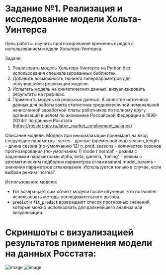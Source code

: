 # Задание №1. Реализация и исследование модели Хольта-Уинтерса

Цель работы: изучить прогнозирование временных рядов с использованием модели Хольтера-Уинтерса.

Задачи:
1. Реализовать модель Хольтера-Уинтерса на Python без использования специализированных библиотек.
2. Добавить возможность тюнинга гиперпараметров для получившейся реализации модели.
3. Испытать модель на синтетических данных, визуализировать результаты на графиках.
4. Применить модель на реальных данных. В качестве источника данных для работы взята статистика
среднемесячной номинальной начисленной заработной платы работников по полному кругу организаций
в целом по экономике Российской Федерации в 1999-2024гг по данным Росстата
(https://rosstat.gov.ru/labor_market_employment_salaries)

Описание модели:
Модель при инициализации принимает на вход следующие параметры:
series - данные (временной ряд)
season_length - длина сезона (по-умолчанию 12)
n_pred_seasons - количество сезонов прогнозирования (по-умолчанию 1)
mode ('normal' - режим с заданными параметрами alpha, beta, gamma, 'tuning' - режим с автоматическим подбором параметров сглаживания)
model_params - значения параметров сглаживания. Используется только в случае, если выбран режим 'normal'

Использование модели:
- **`fit`** возвращает сам объект модели после обучения, что позволяет использовать методы последовательного вызова.
- **`predict`** и **`fit_predict`** возвращают список прогнозных значений, которые можно использовать для дальнейшего анализа или визуализации.

# Скриншоты с визуализацией результатов применения модели на данных Росстата:
![image](https://github.com/user-attachments/assets/e171eb72-53f9-4675-82f9-eaf34567df72)
![image](https://github.com/user-attachments/assets/d39ac0da-63c1-4332-a7e0-1706adc2267b)
